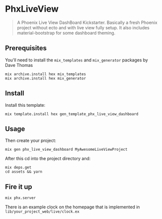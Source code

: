 # PhxLiveView

> A Phoenix Live View DashBoard Kickstarter. Basically a fresh Phoenix project without ecto and with live view fully setup. It also includes material-bootstrap for some dashboard theming.


## Prerequisites

You'll need to install the `mix_templates` and `mix_generator` packages by Dave Thomas

```
mix archive.install hex mix_templates
mix archive.install hex mix_generator
```

## Install

Install this template:

```
mix template.install hex gen_template_phx_live_view_dashboard
```

## Usage

Then create your project:
```
mix gen phx_live_view_dashboard MyAwesomeLiveViewProject
```

After this cd into the project directory and:
```
mix deps.get
cd assets && yarn
```

## Fire it up

```
mix phx.server
```

There is an example clock on the homepage that is implemented in `lib/your_project_web/live/clock.ex`
